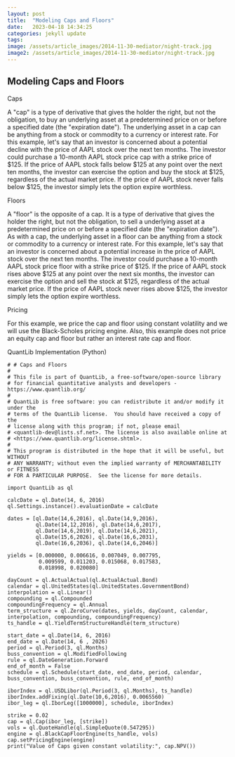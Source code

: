 ```yaml
---
layout: post
title:  "Modeling Caps and Floors"
date:   2023-04-18 14:34:25
categories: jekyll update
tags: 
image: /assets/article_images/2014-11-30-mediator/night-track.jpg
image2: /assets/article_images/2014-11-30-mediator/night-track.jpg
---
```

Modeling Caps and Floors 
---
Caps

A "cap" is a type of derivative that gives the holder the right, but not the obligation, to buy an underlying asset at a predetermined price on or before a specified date (the "expiration date"). The underlying asset in a cap can be anything from a stock or commodity to a currency or interest rate. For this example, let's say that an investor is concerned about a potential decline with the price of AAPL stock over the next ten months. The investor could purchase a 10-month AAPL stock price cap with a strike price of $125. If the price of AAPL stock falls below $125 at any point over the next ten months, the investor can exercise the option and buy the stock at $125, regardless of the actual market price. If the price of AAPL stock never falls below $125, the investor simply lets the option expire worthless.

Floors

A "floor" is the opposite of a cap. It is a type of derivative that gives the holder the right, but not the obligation, to sell a underlying asset at a predetermined price on or before a specified date (the "expiration date"). As with a cap, the underlying asset in a floor can be anything from a stock or commodity to a currency or interest rate. For this example, let's say that an investor is concerned about a potential increase in the price of AAPL stock over the next ten months. The investor could purchase a 10-month AAPL stock price floor with a strike price of $125. If the price of AAPL stock rises above $125 at any point over the next six months, the investor can exercise the option and sell the stock at $125, regardless of the actual market price. If the price of AAPL stock never rises above $125, the investor simply lets the option expire worthless.

Pricing

For this example, we price the cap and floor using constant volatility and we will use the Black-Scholes pricing engine. Also, this example does not price an equity cap and floor but rather an interest rate cap and floor. 

QuantLib Implementation (Python)

    # # Caps and Floors
    #
    # This file is part of QuantLib, a free-software/open-source library
    # for financial quantitative analysts and developers - https://www.quantlib.org/
    #
    # QuantLib is free software: you can redistribute it and/or modify it under the
    # terms of the QuantLib license.  You should have received a copy of the
    # license along with this program; if not, please email
    # <quantlib-dev@lists.sf.net>. The license is also available online at
    # <https://www.quantlib.org/license.shtml>.
    #
    # This program is distributed in the hope that it will be useful, but WITHOUT
    # ANY WARRANTY; without even the implied warranty of MERCHANTABILITY or FITNESS
    # FOR A PARTICULAR PURPOSE.  See the license for more details.

    import QuantLib as ql

    calcDate = ql.Date(14, 6, 2016)
    ql.Settings.instance().evaluationDate = calcDate

    dates = [ql.Date(14,6,2016), ql.Date(14,9,2016),
             ql.Date(14,12,2016), ql.Date(14,6,2017),
             ql.Date(14,6,2019), ql.Date(14,6,2021),
             ql.Date(15,6,2026), ql.Date(16,6,2031),
             ql.Date(16,6,2036), ql.Date(14,6,2046)]

    yields = [0.000000, 0.006616, 0.007049, 0.007795,
              0.009599, 0.011203, 0.015068, 0.017583,
              0.018998, 0.020080]

    dayCount = ql.ActualActual(ql.ActualActual.Bond)
    calendar = ql.UnitedStates(ql.UnitedStates.GovernmentBond)
    interpolation = ql.Linear()
    compounding = ql.Compounded
    compoundingFrequency = ql.Annual
    term_structure = ql.ZeroCurve(dates, yields, dayCount, calendar, interpolation, compounding, compoundingFrequency)
    ts_handle = ql.YieldTermStructureHandle(term_structure)

    start_date = ql.Date(14, 6, 2016)
    end_date = ql.Date(14, 6 , 2026)
    period = ql.Period(3, ql.Months)
    buss_convention = ql.ModifiedFollowing
    rule = ql.DateGeneration.Forward
    end_of_month = False
    schedule = ql.Schedule(start_date, end_date, period, calendar, buss_convention, buss_convention, rule, end_of_month)

    iborIndex = ql.USDLibor(ql.Period(3, ql.Months), ts_handle)
    iborIndex.addFixing(ql.Date(10,6,2016), 0.0065560)
    ibor_leg = ql.IborLeg([1000000], schedule, iborIndex)

    strike = 0.02
    cap = ql.Cap(ibor_leg, [strike])
    vols = ql.QuoteHandle(ql.SimpleQuote(0.547295))
    engine = ql.BlackCapFloorEngine(ts_handle, vols)
    cap.setPricingEngine(engine)
    print("Value of Caps given constant volatility:", cap.NPV())
    
    
